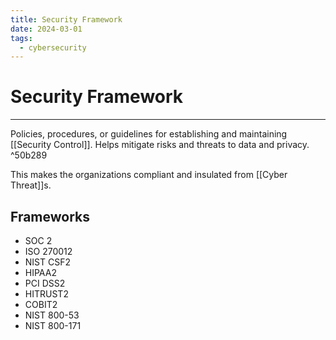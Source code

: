 ```yaml
---
title: Security Framework
date: 2024-03-01
tags:
  - cybersecurity
---
```


# Security Framework

---

Policies, procedures, or guidelines for establishing and maintaining [[Security Control]].
Helps mitigate risks and threats to data and privacy. ^50b289

This makes the organizations compliant and insulated from [[Cyber Threat]]s.

## Frameworks

- SOC 2
- ISO 270012
- NIST CSF2
- HIPAA2
- PCI DSS2
- HITRUST2
- COBIT2
- NIST 800-53
- NIST 800-171
